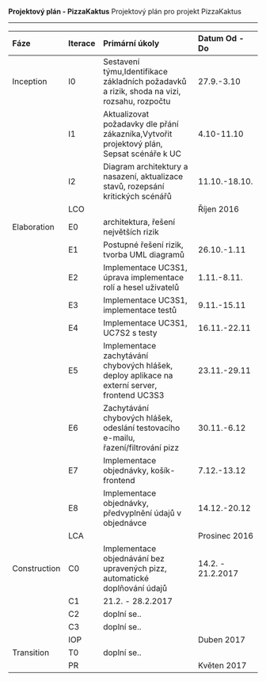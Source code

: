 
**Projektový plán - PizzaKaktus**
Projektový plán pro projekt PizzaKaktus

--------------

<table><thead>
<tr>
<th align="left">Fáze</th>
<th align="left">Iterace</th>
<th align="left">Primární úkoly</th>
<th align="left">Datum Od - Do</th>
</tr>
</thead><tbody>
<tr>
<td align="left">Inception</td>
<td align="left">I0</td>
<td align="left">Sestavení týmu,Identifikace základních požadavků a rizik, shoda na vizi, rozsahu, rozpočtu</td>
<td align="left">27.9.-3.10</td>
</tr>
<tr>
<td align="left"></td>
<td align="left">I1</td>
<td align="left">Aktualizovat požadavky dle přání zákazníka,Vytvořit projektový plán, Sepsat scénáře k UC</td>
<td align="left">4.10-11.10</td>
</tr>
<tr>
<td align="left"></td>
<td align="left">I2</td>
<td align="left">Diagram architektury a nasazení, aktualizace stavů, rozepsání kritických scénářů
</td>
<td align="left">11.10.-18.10.
</td>
</tr>
<tr>
<td align="left"></td>
<td align="left">LCO</td>
<td align="left"></td>
<td align="left">Říjen 2016</td>
</tr>
<tr>
<td align="left">Elaboration</td>
<td align="left">E0</td>
<td align="left">architektura, řešení největších rizik</td>
<td align="left"></td>
</tr>
<tr>
<td align="left"></td>
<td align="left">E1</td>
<td align="left">Postupné řešení rizik, tvorba UML diagramů
</td>
<td align="left">26.10.-1.11</td>
</tr>
<tr>
<td align="left"></td>
<td align="left">E2</td>
<td align="left">Implementace UC3S1, úprava implementace rolí a hesel uživatelů
</td>
<td align="left">1.11.-8.11.</td>
</tr>
<tr>
<td align="left"></td>
<td align="left">E3</td>
<td align="left">Implementace UC3S1, implementace testů
</td>
<td align="left">9.11.-15.11</td>
</tr>
<tr>
<td align="left"></td>
<td align="left">E4</td>
<td align="left">Implementace UC3S1, UC7S2 s testy
</td>
<td align="left">16.11.-22.11</td>
</tr>
<tr>
<td align="left"></td>
<td align="left">E5</td>
<td align="left">Implementace zachytávání chybových hlášek, deploy aplikace na externí server, frontend UC3S3
</td>
<td align="left">23.11.-29.11</td>
</tr>
<tr>
<td align="left"></td>
<td align="left">E6</td>
<td align="left">Zachytávání chybových hlášek, odeslání testovacího e-mailu, řazení/filtrování pizz </td>
<td align="left">30.11.-6.12</td>
</tr>
<tr>
<td align="left"></td>
<td align="left">E7</td>
<td align="left">Implementace objednávky, košík-frontend</td>
<td align="left">7.12.-13.12</td>
</tr>
<tr>
<td align="left"></td>
<td align="left">E8</td>
<td align="left">Implementace objednávky, předvyplnění údajů v objednávce
</td>
<td align="left">14.12.-20.12</td>
</tr>
<tr>
<td align="left"></td>
<td align="left">LCA</td>
<td align="left"></td>
<td align="left">Prosinec 2016</td>
</tr>
<tr>
<td align="left">Construction</td>
<td align="left">C0</td>
<td align="left">Implementace objednávání bez upravených pizz, automatické doplňování údajů</td>
<td align="left">14.2. - 21.2.2017</td>
</tr>
<tr>
<td align="left"></td>
<td align="left">C1</td>
<td align="left">21.2. - 28.2.2017</td>
<td align="left"></td>
</tr>
<tr>
<td align="left"></td>
<td align="left">C2</td>
<td align="left">doplní se..</td>
<td align="left"></td>
</tr>
<tr>
<td align="left"></td>
<td align="left">C3</td>
<td align="left">doplní se..</td>
<td align="left"></td>
</tr>
<tr>
<td align="left"></td>
<td align="left">IOP</td>
<td align="left"></td>
<td align="left">Duben 2017</td>
</tr>
<tr>
<td align="left">Transition</td>
<td align="left">T0</td>
<td align="left">doplní se..</td>
<td align="left"></td>
</tr>
<tr>
<td align="left"></td>
<td align="left">PR</td>
<td align="left"></td>
<td align="left">Květen 2017</td>
</tr>
</tbody></table>
